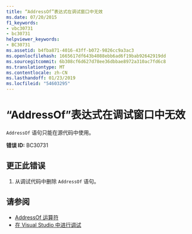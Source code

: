 ```yaml
---
title: “AddressOf”表达式在调试窗口中无效
ms.date: 07/20/2015
f1_keywords:
- vbc30731
- bc30731
helpviewer_keywords:
- BC30731
ms.assetid: b4fba871-4016-43ff-b072-9826cc9a3ac3
ms.openlocfilehash: 1665617df643b4088ebb6ad6f19bab92642919dd
ms.sourcegitcommit: 6b308cf6d627d78ee36dbbae8972a310ac7fd6c8
ms.translationtype: MT
ms.contentlocale: zh-CN
ms.lasthandoff: 01/23/2019
ms.locfileid: "54603295"
---
```

# <a name="addressof-expressions-are-not-valid-in-debug-windows"></a>“AddressOf”表达式在调试窗口中无效
`AddressOf` 语句只能在源代码中使用。  
  
 **错误 ID:** BC30731  
  
## <a name="to-correct-this-error"></a>更正此错误  
  
1.  从调试代码中删除 `AddressOf` 语句。  
  
## <a name="see-also"></a>请参阅
- [AddressOf 运算符](../../visual-basic/language-reference/operators/addressof-operator.md)
- [在 Visual Studio 中进行调试](/visualstudio/debugger/debugging-in-visual-studio)
